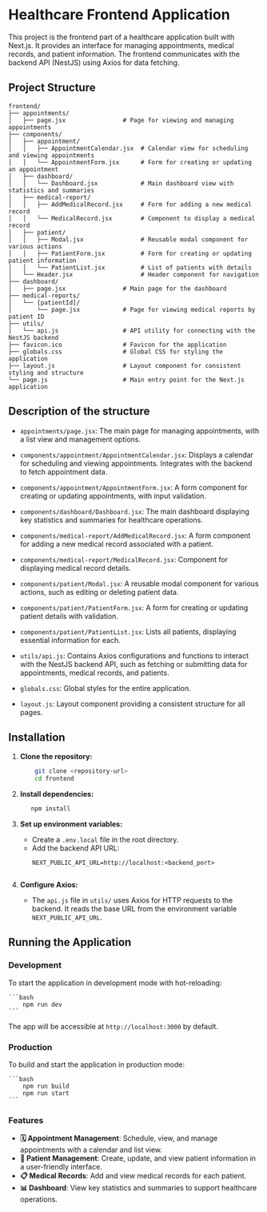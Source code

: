# Healthcare Frontend Application

This project is the frontend part of a healthcare application built with Next.js. It provides an interface for managing appointments, medical records, and patient information. The frontend communicates with the backend API (NestJS) using Axios for data fetching.

## Project Structure

```plaintext
frontend/
├── appointments/
│   ├── page.jsx                # Page for viewing and managing appointments
├── components/
│   ├── appointment/
│   │   ├── AppointmentCalendar.jsx  # Calendar view for scheduling and viewing appointments
│   │   └── AppointmentForm.jsx      # Form for creating or updating an appointment
│   ├── dashboard/
│   │   └── Dashboard.jsx            # Main dashboard view with statistics and summaries
│   ├── medical-report/
│   │   ├── AddMedicalRecord.jsx     # Form for adding a new medical record
│   │   └── MedicalRecord.jsx        # Component to display a medical record
│   ├── patient/
│   │   ├── Modal.jsx                # Reusable modal component for various actions
│   │   ├── PatientForm.jsx          # Form for creating or updating patient information
│   │   └── PatientList.jsx          # List of patients with details
│   └── Header.jsx                   # Header component for navigation
├── dashboard/
│   ├── page.jsx                # Main page for the dashboard
├── medical-reports/
│   └── [patientId]/
│       └── page.jsx            # Page for viewing medical reports by patient ID
├── utils/
│   └── api.js                  # API utility for connecting with the NestJS backend
├── favicon.ico                 # Favicon for the application
├── globals.css                 # Global CSS for styling the application
├── layout.js                   # Layout component for consistent styling and structure
└── page.js                     # Main entry point for the Next.js application
```

## Description of the structure 

- `appointments/page.jsx`: The main page for managing appointments, with a list view and management options.

- `components/appointment/AppointmentCalendar.jsx`: Displays a calendar for scheduling and viewing appointments. Integrates with the backend to fetch appointment data.

- `components/appointment/AppointmentForm.jsx`: A form component for creating or updating appointments, with input validation.

- `components/dashboard/Dashboard.jsx`: The main dashboard displaying key statistics and summaries for healthcare operations.

- `components/medical-report/AddMedicalRecord.jsx`: A form component for adding a new medical record associated with a patient.

- `components/medical-report/MedicalRecord.jsx`: Component for displaying medical record details.

- `components/patient/Modal.jsx`: A reusable modal component for various actions, such as editing or deleting patient data.

- `components/patient/PatientForm.jsx`: A form for creating or updating patient details with validation.

- `components/patient/PatientList.jsx`: Lists all patients, displaying essential information for each.

- `utils/api.js`: Contains Axios configurations and functions to interact with the NestJS backend API, such as fetching or submitting data for appointments, medical records, and patients.

- `globals.css`: Global styles for the entire application.

- `layout.js`: Layout component providing a consistent structure for all pages.


## Installation 

1. **Clone the repository:**

    ```bash
        git clone <repository-url>
        cd frontend
    ```

2. **Install dependencies:**

    ```bash
       npm install
    ```

3. **Set up environment variables:**

    - Create a `.env.local` file in the root directory.
    - Add the backend API URL:
         ```plaintext
      NEXT_PUBLIC_API_URL=http://localhost:<backend_port>
    ```

4. **Configure Axios:**
    - The `api.js` file in `utils/` uses Axios for HTTP requests to the backend. It reads the base URL from the environment variable `NEXT_PUBLIC_API_URL`.


## Running the Application 

### Development 

To start the application in development mode with hot-reloading:

    ```bash
        npm run dev
    ```
The app will be accessible at `http://localhost:3000` by default.

### Production 

To build and start the application in production mode:

    ```bash
        npm run build
        npm run start
    ```

### Features

- **🗓️ Appointment Management**: Schedule, view, and manage appointments with a calendar and list view.
- **👤 Patient Management**: Create, update, and view patient information in a user-friendly interface.
- **📋 Medical Records**: Add and view medical records for each patient.
- **📊 Dashboard**: View key statistics and summaries to support healthcare operations.
